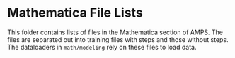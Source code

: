 # Mathematica File Lists

This folder contains lists of files in the Mathematica section of AMPS.
The files are separated out into training files with steps and those without steps. The dataloaders in `math/modeling` rely on these files to load data.


